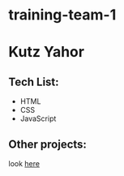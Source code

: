 # training-team-1

# Kutz Yahor

## Tech List:
+ HTML
+ CSS
+ JavaScript

## Other projects:
look [here](https://github.com/MaxioN03)

